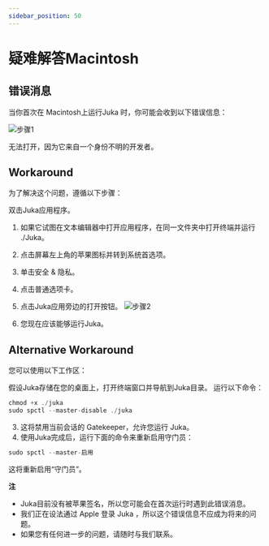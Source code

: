 ```yaml
---
sidebar_position: 50
---
```


# 疑难解答Macintosh

## 错误消息

当你首次在 Macintosh上运行Juka 时，你可能会收到以下错误信息：


![步骤1](/img/macintosh/cannotbeopened.png)

无法打开，因为它来自一个身份不明的开发者。

## Workaround

为了解决这个问题，遵循以下步骤：

双击Juka应用程序。
1. 如果它试图在文本编辑器中打开应用程序，在同一文件夹中打开终端并运行 ./Juka。
2. 点击屏幕左上角的苹果图标并转到系统首选项。
3. 单击安全 & 隐私。
4. 点击普通选项卡。
5. 点击Juka应用旁边的打开按钮。 ![步骤2](/img/macintosh/openanyway.png)

6. 您现在应该能够运行Juka。


## Alternative Workaround

您可以使用以下工作区：

假设Juka存储在您的桌面上，打开终端窗口并导航到Juka目录。 运行以下命令：

```jsx
chmod +x ./juka
sudo spctl --master-disable ./juka
```

3. 这将禁用当前会话的 Gatekeeper，允许您运行 Juka。
4. 使用Juka完成后，运行下面的命令来重新启用守门员：

```jsx
sudo spctl --master-启用
```

这将重新启用“守门员”。

**注**
- Juka目前没有被苹果签名，所以您可能会在首次运行时遇到此错误消息。
- 我们正在设法通过 Apple 登录 Juka ，所以这个错误信息不应成为将来的问题。
- 如果您有任何进一步的问题，请随时与我们联系。